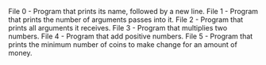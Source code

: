 File 0 - Program that prints its name, followed by a new line.
File 1 - Program that prints the number of arguments passes into it.
File 2 - Program that prints all arguments it receives.
File 3 - Program that multiplies two numbers.
File 4 - Program that add positive numbers. 
File 5 - Program that prints the minimum number of coins to make change for an amount of money.
